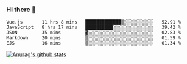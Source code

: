 ### Hi there 👋



<!--
**webB1an/webB1an** is a ✨ _special_ ✨ repository because its `README.md` (this file) appears on your GitHub profile.

Here are some ideas to get you started:

- 🔭 I’m currently working on ...
- 🌱 I’m currently learning ...
- 👯 I’m looking to collaborate on ...
- 🤔 I’m looking for help with ...
- 💬 Ask me about ...
- 📫 How to reach me: ...
- 😄 Pronouns: ...
- ⚡ Fun fact: ...
-->

<!--START_SECTION:waka-->
```text
Vue.js       11 hrs 8 mins   █████████████▒░░░░░░░░░░░   52.91 % 
JavaScript   8 hrs 17 mins   ██████████░░░░░░░░░░░░░░░   39.42 % 
JSON         35 mins         ▓░░░░░░░░░░░░░░░░░░░░░░░░   02.83 % 
Markdown     20 mins         ▒░░░░░░░░░░░░░░░░░░░░░░░░   01.59 % 
EJS          16 mins         ▒░░░░░░░░░░░░░░░░░░░░░░░░   01.34 % 
```
<!--END_SECTION:waka-->


[![Anurag's github stats](https://github-readme-stats.vercel.app/api?username=webB1an&show_icons=true&theme=radical)](https://github.com/anuraghazra/github-readme-stats)

